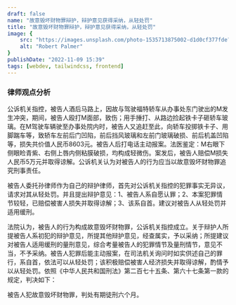 ```yaml
---
draft: false
name: "故意毁坏财物罪辩护，辩护意见获得采纳，从轻处罚"
title: "故意毁坏财物罪辩护，辩护意见获得采纳，从轻处罚"
image: {
    src: "https://images.unsplash.com/photo-1535713875002-d1d0cf377fde?&fit=crop&w=280",
    alt: "Robert Palmer"
}
publishDate: "2022-11-09 15:39"
tags: [webdev, tailwindcss, frontend]
---
```

### 律师观点分析

公诉机关指控，被告人酒后马路上，因故与驾驶福特轿车从办事处东门驶出的M发生冲突，期间，被告人殴打M面部，致伤；用手捶打、从路边捡起铁卡子砸轿车玻璃。在M驾驶车辆驶至办事处院内时，被告人又追赶至此，向轿车投掷铁卡子、用脚踹车等，致轿车左前后门凹陷，前后挡风玻璃和左前门玻璃破损、前后机盖凹陷等，损失共价值人民币8603元。被告人后打电话主动报案。法医鉴定：M右眼下侧眼睑青紫、右侧上唇内侧粘膜破损，均构成轻微伤。案发后，被告人赔偿M损失人民币5万元并取得谅解。公诉机关认为对被告人的行为应当以故意毁坏财物罪追究刑事责任。

被告人委托孙律师作为自己的辩护律师，首先对公诉机关指控的犯罪事实无异议，请求对其从轻处罚。并且提出辩护意见：1、被告人系自愿认罪；2、本案犯罪情节较轻，已赔偿被害人损失并取得谅解；3、该系自首。建议对被告人从轻处罚并适用缓刑。

法院认为，被告人的行为构成故意毁坏财物罪，公诉机关指控成立。关于辩护人所提被告人系初犯的辩护意见，所提其他辩护意见，经查属实，予以采纳；所提建议对被告人适用缓刑的量刑意见，综合考量被告人的犯罪情节及量刑情节，意见不当，不予采纳。被告人犯罪后能主动报案，在司法机关询问时如实供述自己的罪行，系自首，依法可以从轻处罚；该积极赔偿被害人经济损失并取得谅解，酌情予以从轻处罚。依照《中华人民共和国刑法》第二百七十五条、第六十七条第一款的规定，判决如下：

被告人犯故意毁坏财物罪，判处有期徒刑六个月。